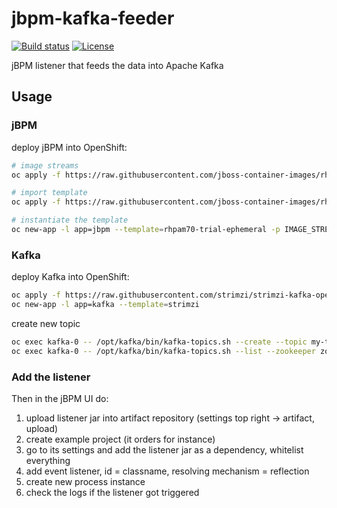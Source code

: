 # jbpm-kafka-feeder
[![Build status](https://travis-ci.org/Jiri-Kremser/jbpm-kafka-feeder.svg?branch=master)](https://travis-ci.org/Jiri-Kremser/jbpm-kafka-feeder)
[![License](https://img.shields.io/badge/license-Apache--2.0-blue.svg)](http://www.apache.org/licenses/LICENSE-2.0)

jBPM listener that feeds the data into Apache Kafka

## Usage

### jBPM
deploy jBPM into OpenShift:

```bash
# image streams
oc apply -f https://raw.githubusercontent.com/jboss-container-images/rhpam-7-openshift-image/7.0.1.GA/rhpam70-image-streams.yaml

# import template
oc apply -f https://raw.githubusercontent.com/jboss-container-images/rhpam-7-openshift-image/7.0.1.GA/templates/rhpam70-trial-ephemeral.yaml

# instantiate the template
oc new-app -l app=jbpm --template=rhpam70-trial-ephemeral -p IMAGE_STREAM_NAMESPACE=`oc project -q`
```

### Kafka
deploy Kafka into OpenShift:

```bash
oc apply -f https://raw.githubusercontent.com/strimzi/strimzi-kafka-operator/0.1.0/kafka-inmemory/resources/openshift-template.yaml
oc new-app -l app=kafka --template=strimzi
```

create new topic
```bash
oc exec kafka-0 -- /opt/kafka/bin/kafka-topics.sh --create --topic my-topic --partitions 13 --replication-factor 3 --zookeeper zookeeper:2181
oc exec kafka-0 -- /opt/kafka/bin/kafka-topics.sh --list --zookeeper zookeeper:2181
```

### Add the listener
Then in the jBPM UI do:

1. upload listener jar into artifact repository (settings top right -> artifact, upload)
1. create example project (it orders for instance)
1. go to its settings and add the listener jar as a dependency, whitelist everything
1. add event listener, id = classname, resolving mechanism = reflection
1. create new process instance
1. check the logs if the listener got triggered
